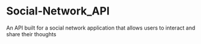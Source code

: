 # Social-Network_API
An API built for a social network application that allows users to interact and share their thoughts
